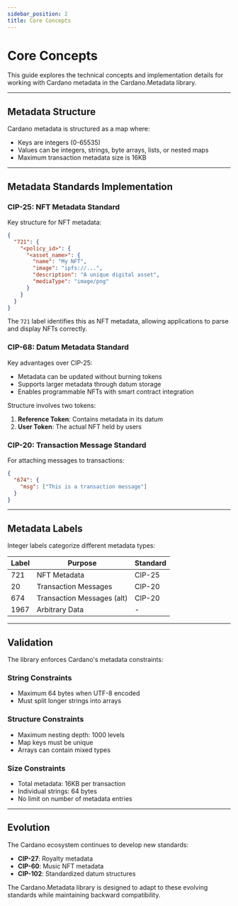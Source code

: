 ```yaml
---
sidebar_position: 2
title: Core Concepts
---
```


# Core Concepts

This guide explores the technical concepts and implementation details for working with Cardano metadata in the Cardano.Metadata library.

---

## Metadata Structure

Cardano metadata is structured as a map where:
- Keys are integers (0-65535)
- Values can be integers, strings, byte arrays, lists, or nested maps
- Maximum transaction metadata size is 16KB

---

## Metadata Standards Implementation

### CIP-25: NFT Metadata Standard

Key structure for NFT metadata:
```json
{
  "721": {
    "<policy_id>": {
      "<asset_name>": {
        "name": "My NFT",
        "image": "ipfs://...",
        "description": "A unique digital asset",
        "mediaType": "image/png"
      }
    }
  }
}
```

The `721` label identifies this as NFT metadata, allowing applications to parse and display NFTs correctly.

### CIP-68: Datum Metadata Standard

Key advantages over CIP-25:
- Metadata can be updated without burning tokens
- Supports larger metadata through datum storage
- Enables programmable NFTs with smart contract integration

Structure involves two tokens:
1. **Reference Token**: Contains metadata in its datum
2. **User Token**: The actual NFT held by users

### CIP-20: Transaction Message Standard

For attaching messages to transactions:
```json
{
  "674": {
    "msg": ["This is a transaction message"]
  }
}
```

---

## Metadata Labels

Integer labels categorize different metadata types:

| Label | Purpose | Standard |
|-------|---------|----------|
| 721   | NFT Metadata | CIP-25 |
| 20    | Transaction Messages | CIP-20 |
| 674   | Transaction Messages (alt) | CIP-20 |
| 1967  | Arbitrary Data | - |

---

## Validation

The library enforces Cardano's metadata constraints:

### String Constraints
- Maximum 64 bytes when UTF-8 encoded
- Must split longer strings into arrays

### Structure Constraints
- Maximum nesting depth: 1000 levels
- Map keys must be unique
- Arrays can contain mixed types

### Size Constraints
- Total metadata: 16KB per transaction
- Individual strings: 64 bytes
- No limit on number of metadata entries

---

## Evolution

The Cardano ecosystem continues to develop new standards:
- **CIP-27**: Royalty metadata
- **CIP-60**: Music NFT metadata
- **CIP-102**: Standardized datum structures

The Cardano.Metadata library is designed to adapt to these evolving standards while maintaining backward compatibility.